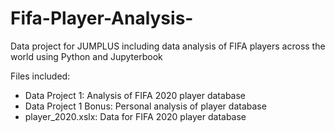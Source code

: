 # Fifa-Player-Analysis-
Data project for JUMPLUS including data analysis of FIFA players across the world using Python and Jupyterbook

  Files included: 
  - Data Project 1: Analysis of FIFA 2020 player database 
  - Data Project 1 Bonus: Personal analysis of player database 
  - player_2020.xslx: Data for FIFA 2020 player database
